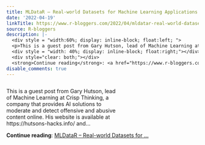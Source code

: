 ```yaml
---
title: MLDataR – Real-world Datasets for Machine Learning Applications
date: '2022-04-19'
linkTitle: https://www.r-bloggers.com/2022/04/mldatar-real-world-datasets-for-machine-learning-applications/
source: R-bloggers
description: |-
  <div style = "width:60%; display: inline-block; float:left; ">
  <p>This is a guest post from Gary Hutson, lead of Machine Learning at Crisp Thinking, a company that provides AI solutions to moderate and detect offensive and abusive content online. His website is available at https://hutsons-hacks.info/ and...</p></div>
  <div style = "width: 40%; display: inline-block; float:right;"></div>
  <div style="clear: both;"></div>
  <strong>Continue reading</strong>: <a href="https://www.r-bloggers.com/2022/04/mldatar-real-world-datasets-for-machine-learning-applications/">MLDataR – Real-world Datasets for ...
disable_comments: true
---
```

<div style = "width:60%; display: inline-block; float:left; ">
<p>This is a guest post from Gary Hutson, lead of Machine Learning at Crisp Thinking, a company that provides AI solutions to moderate and detect offensive and abusive content online. His website is available at https://hutsons-hacks.info/ and...</p></div>
<div style = "width: 40%; display: inline-block; float:right;"></div>
<div style="clear: both;"></div>
<strong>Continue reading</strong>: <a href="https://www.r-bloggers.com/2022/04/mldatar-real-world-datasets-for-machine-learning-applications/">MLDataR – Real-world Datasets for ...